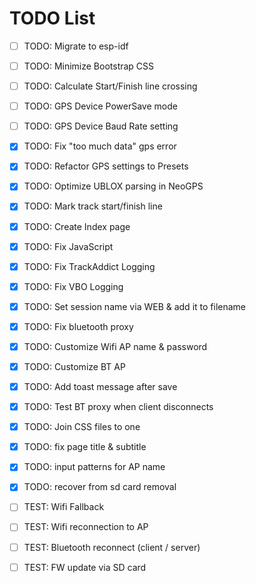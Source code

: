 # TODO List

- [ ] TODO: Migrate to esp-idf
- [ ] TODO: Minimize Bootstrap CSS
- [ ] TODO: Calculate Start/Finish line crossing
- [ ] TODO: GPS Device PowerSave mode
- [ ] TODO: GPS Device Baud Rate setting
- [x] TODO: Fix "too much data" gps error
- [x] TODO: Refactor GPS settings to Presets
- [x] TODO: Optimize UBLOX parsing in NeoGPS
- [x] TODO: Mark track start/finish line
- [x] TODO: Create Index page
- [x] TODO: Fix JavaScript
- [x] TODO: Fix TrackAddict Logging
- [x] TODO: Fix VBO Logging
- [x] TODO: Set session name via WEB & add it to filename
- [x] TODO: Fix bluetooth proxy
- [x] TODO: Customize Wifi AP name & password
- [x] TODO: Customize BT AP
- [x] TODO: Add toast message after save
- [x] TODO: Test BT proxy when client disconnects
- [x] TODO: Join CSS files to one
- [x] TODO: fix page title & subtitle
- [x] TODO: input patterns for AP name
- [x] TODO: recover from sd card removal

- [ ] TEST: Wifi Fallback
- [ ] TEST: Wifi reconnection to AP
- [ ] TEST: Bluetooth reconnect (client / server)
- [ ] TEST: FW update via SD card
